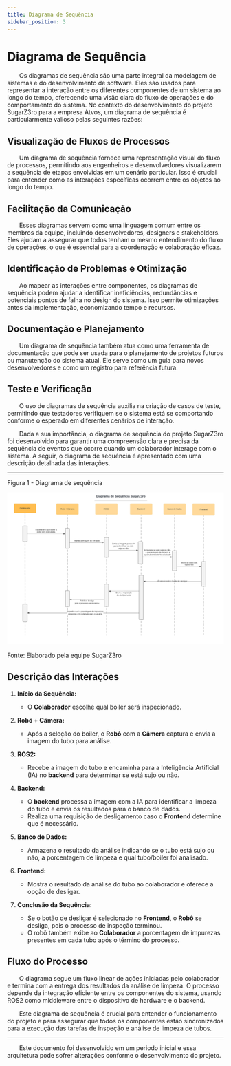 ```yaml
---
title: Diagrama de Sequência
sidebar_position: 3
---
```



# Diagrama de Sequência

&emsp;&emsp;Os diagramas de sequência são uma parte integral da modelagem de sistemas e do desenvolvimento de software. Eles são usados para representar a interação entre os diferentes componentes de um sistema ao longo do tempo, oferecendo uma visão clara do fluxo de operações e do comportamento do sistema. No contexto do desenvolvimento do projeto SugarZ3ro para a empresa Atvos, um diagrama de sequência é particularmente valioso pelas seguintes razões:

## Visualização de Fluxos de Processos

&emsp;&emsp;Um diagrama de sequência fornece uma representação visual do fluxo de processos, permitindo aos engenheiros e desenvolvedores visualizarem a sequência de etapas envolvidas em um cenário particular. Isso é crucial para entender como as interações específicas ocorrem entre os objetos ao longo do tempo.

## Facilitação da Comunicação

&emsp;&emsp;Esses diagramas servem como uma linguagem comum entre os membros da equipe, incluindo desenvolvedores, designers e stakeholders. Eles ajudam a assegurar que todos tenham o mesmo entendimento do fluxo de operações, o que é essencial para a coordenação e colaboração eficaz.

## Identificação de Problemas e Otimização

&emsp;&emsp;Ao mapear as interações entre componentes, os diagramas de sequência podem ajudar a identificar ineficiências, redundâncias e potenciais pontos de falha no design do sistema. Isso permite otimizações antes da implementação, economizando tempo e recursos.

## Documentação e Planejamento

&emsp;&emsp;Um diagrama de sequência também atua como uma ferramenta de documentação que pode ser usada para o planejamento de projetos futuros ou manutenção do sistema atual. Ele serve como um guia para novos desenvolvedores e como um registro para referência futura.

## Teste e Verificação

&emsp;&emsp;O uso de diagramas de sequência auxilia na criação de casos de teste, permitindo que testadores verifiquem se o sistema está se comportando conforme o esperado em diferentes cenários de interação.

&emsp;&emsp;Dada a sua importância, o diagrama de sequência do projeto SugarZ3ro foi desenvolvido para garantir uma compreensão clara e precisa da sequência de eventos que ocorre quando um colaborador interage com o sistema. A seguir, o diagrama de sequência é apresentado com uma descrição detalhada das interações.

---

<p style={{textAlign: 'center'}}>Figura 1 - Diagrama de sequência</p>

![Diagrama de Sequência SugarZ3ro](../../../../static/img/sprint-1/diagrama_de_sequencia.jpeg)

<p style={{textAlign: 'center'}}>Fonte: Elaborado pela equipe SugarZ3ro</p>

## Descrição das Interações

1. **Início da Sequência:**
   - O **Colaborador** escolhe qual boiler será inspecionado.

2. **Robô + Câmera:**
   - Após a seleção do boiler, o **Robô** com a **Câmera** captura e envia a imagem do tubo para análise.

3. **ROS2:**
   - Recebe a imagem do tubo e encaminha para a Inteligência Artificial (IA) no **backend** para determinar se está sujo ou não.

4. **Backend:**
   - O **backend** processa a imagem com a IA para identificar a limpeza do tubo e envia os resultados para o banco de dados.
   - Realiza uma requisição de desligamento caso o **Frontend** determine que é necessário.

5. **Banco de Dados:**
   - Armazena o resultado da análise indicando se o tubo está sujo ou não, a porcentagem de limpeza e qual tubo/boiler foi analisado.

6. **Frontend:**
   - Mostra o resultado da análise do tubo ao colaborador e oferece a opção de desligar.

7. **Conclusão da Sequência:**
   - Se o botão de desligar é selecionado no **Frontend**, o **Robô** se desliga, pois o processo de inspeção terminou.
   - O robô também exibe ao **Colaborador** a porcentagem de impurezas presentes em cada tubo após o término do processo.

## Fluxo do Processo

&emsp;&emsp;O diagrama segue um fluxo linear de ações iniciadas pelo colaborador e termina com a entrega dos resultados da análise de limpeza. O processo depende da integração eficiente entre os componentes do sistema, usando ROS2 como middleware entre o dispositivo de hardware e o backend.

&emsp;&emsp;Este diagrama de sequência é crucial para entender o funcionamento do projeto e para assegurar que todos os componentes estão sincronizados para a execução das tarefas de inspeção e análise de limpeza de tubos.

---

&emsp;&emsp;Este documento foi desenvolvido em um periodo inicial e essa arquitetura pode sofrer alterações conforme o desenvolvimento do projeto.

